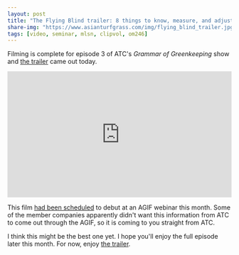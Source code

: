 ```yaml
---
layout: post
title: "The Flying Blind trailer: 8 things to know, measure, and adjust"
share-img: "https://www.asianturfgrass.com/img/flying_blind_trailer.jpg"
tags: [video, seminar, mlsn, clipvol, om246]
---
```


Filming is complete for episode 3 of ATC's *Grammar of Greenkeeping* show and [the trailer](https://vimeo.com/490095020) came out today.

<div style="padding:56.25% 0 0 0;position:relative;"><iframe src="https://player.vimeo.com/video/490095020" style="position:absolute;top:0;left:0;width:100%;height:100%;" frameborder="0" allow="autoplay; fullscreen" allowfullscreen></iframe></div><script src="https://player.vimeo.com/api/player.js"></script>

This film [had been scheduled](https://www.asianturfgrass.com/2020-11-16-truth-about-great-turf-seminar/) to debut at an AGIF webinar this month. Some of the member companies apparently didn't want this information from ATC to come out through the AGIF, so it is coming to you straight from ATC.

I think this might be the best one yet. I hope you'll enjoy the full episode later this month. For now, enjoy [the trailer](https://vimeo.com/490095020).
